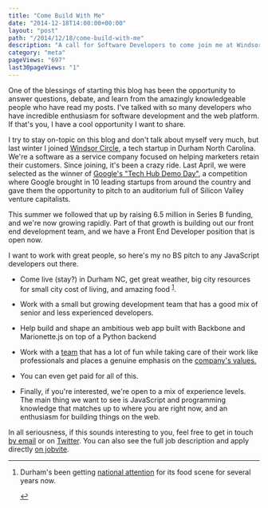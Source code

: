 ```yaml
---
title: "Come Build With Me"
date: "2014-12-18T14:00:00+00:00"
layout: "post"
path: "/2014/12/18/come-build-with-me"
description: "A call for Software Developers to come join me at Windsor Circle"
category: "meta"
pageViews: "697"
last30pageViews: "1"
---
```


One of the blessings of starting this blog has been the opportunity to answer questions, debate, and learn from the amazingly knowledgeable people who have read my posts.  I've talked with so many developers who have incredible enthusiasm for software development and the web platform.  If that's you, I have a cool opportunity I want to share.

I try to stay on-topic on this blog and don't talk about myself very much, but last winter I joined [Windsor Circle](http://www.windsorcircle.com), a tech startup in Durham North Carolina. We're a software as a service company focused on helping marketers retain their customers.  Since joining, it's been a crazy ride.  Last April, we were selected as the winner of [Google's "Tech Hub Demo Day"](https://www.googleforentrepreneurs.com/startup-communities/the-tech-hub-network-demo-day/), a competition where Google brought in 10 leading startups from around the country and gave them the opportunity to pitch to an auditorium full of Silicon Valley venture capitalists.

This summer we followed that up by raising 6.5 million in Series B funding, and we're now growing rapidly.  Part of that growth is building out our front end development team, and we have a Front End Developer position that is open now.

I want to work with great people, so here's my no BS pitch to any JavaScript developers out there.

- Come live (stay?) in Durham NC, get great weather, big city resources for small city cost of living, and amazing food <sup id="fnref:1">[1](#fn:1)</sup>.

- Work with a small but growing development team that has a good mix of senior and less experienced developers.  

- Help build and shape an ambitious web app built with Backbone and Marionette.js on top of a Python backend

- Work with a [team](http://www.windsorcircle.com/team) that has a lot of fun while taking care of their work like professionals and places a genuine emphasis on the [company's values.](http://www.windsorcircle.com/about-us/our-values)

- You can even get paid for all of this.

- Finally, if you're interested, we're open to a mix of experience levels.  The main thing we want to see is JavaScript and programming knowledge that matches up to where you are right now, and an enthusiasm for building things on the web.

In all seriousness, if this sounds interesting to you, feel free to get in touch [by email](mailto:ben.mccormick@windsorcircle.com) or on [Twitter](http://www.twitter.com/ben336).  You can also see the full job description and apply directly [on jobvite](https://hire.jobvite.com/Jobvite/Job.aspx?b=nMUoipwg&j=oZqQZfwY).

---

<div class="footnotes">
<ol>
    <li class="footnote" id="fn:1">
        <p>
        Durham's been getting <a href="http://www.newsobserver.com/2014/08/14/4071138_durham-gets-more-love-from-bon.html?rh=1">national attention</a> for its food scene for several years now.
        </p>
        <a href="#fnref:1" title="return to article"> ↩</a></p>
    </li>
</ol>
</div>
